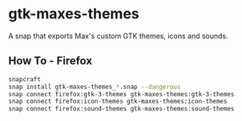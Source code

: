# gtk-maxes-themes

A snap that exports Max's custom GTK themes, icons and sounds.

## How To - Firefox

```bash
snapcraft
snap install gtk-maxes-themes_*.snap --dangerous
snap connect firefox:gtk-3-themes gtk-maxes-themes:gtk-3-themes
snap connect firefox:icon-themes gtk-maxes-themes:icon-themes
snap connect firefox:sound-themes gtk-maxes-themes:sound-themes
```
